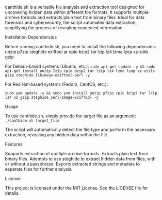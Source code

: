 canthide.sh is a versatile file analysis and extraction tool designed for uncovering hidden data within different file formats. It supports multiple archive formats and extracts plain text from binary files. Ideal for data forensics and cybersecurity, the script automates data extraction, simplifying the process of revealing concealed information.

Installation
Dependencies

Before running canthide.sh, you need to install the following dependencies:
unzip
p7zip
steghide
exiftool
ar
cpio
bzip2
tar
lzip
lz4
lzma
lzop
xz-utils
gzip

For Debian-based systems (Ubuntu, etc.):
`sudo apt-get update -y && sudo apt-get install unzip 7zip cpio bzip2 tar lzip lz4 lzma lzop xz-utils gzip steghide libimage-exiftool-perl -y`

For Red Hat-based systems (Fedora, CentOS, etc.):

`sudo yum update -y && sudo yum install unzip p7zip cpio bzip2 tar lzip lz4 xz gzip steghide perl-Image-ExifTool -y`

Usage

To use canthide.sh, simply provide the target file as an argument:
`./canthide.sh target_file`

The script will automatically detect the file type and perform the necessary extraction, revealing any hidden data within the file.

Features

Supports extraction of mutliple archive formats.
Extracts plain text from binary files.
Attempts to use steghide to extract hidden data from files, with or without a passphrase.
Exports extracted strings and metadata to separate files for further analysis.

License

This project is licensed under the MIT License. See the LICENSE file for details.
